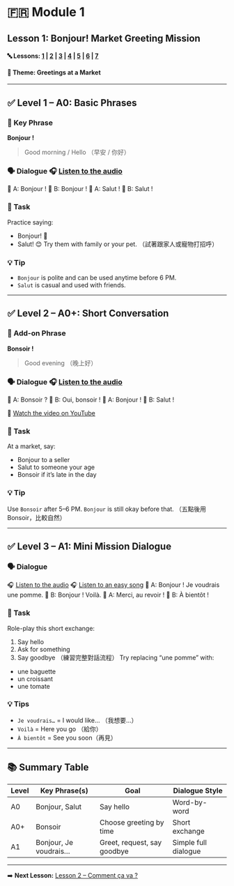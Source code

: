 # 🇫🇷 Module 1
## Lesson 1: Bonjour! Market Greeting Mission
#### 🔤 Lessons: [1](#lesson-1-bonjour-market-greeting-mission) | [2](#lesson-2) | [3](#lesson-3) | [4](#lesson-4) | [5](#lesson-5) | [6](#lesson-6) | [7](#lesson-7)
#### 📘 Theme: Greetings at a Market

---

## ✅ Level 1 – A0: Basic Phrases

### 📌 Key Phrase
**Bonjour !**
> Good morning / Hello
> （早安 / 你好）

### 🗣️ Dialogue 🎧 [Listen to the audio](https://yourdomain.com/audio/bonsoir.mp3)
👩 A: Bonjour !
👨 B: Bonjour !
👩 A: Salut !
👨 B: Salut !

### 🎯 Task
Practice saying:
- Bonjour! 👋
- Salut! 😊
Try them with family or your pet.
（試著跟家人或寵物打招呼）

### 💡 Tip
- `Bonjour` is polite and can be used anytime before 6 PM.
- `Salut` is casual and used with friends.

---

## ✅ Level 2 – A0+: Short Conversation

### 📌 Add-on Phrase
**Bonsoir !**
> Good evening
> （晚上好）

### 🗣️ Dialogue 🎧 [Listen to the audio](https://yourdomain.com/audio/lesson2.mp3)
👩 A: Bonsoir ?
👨 B: Oui, bonsoir !
👩 A: Bonjour !
👨 B: Salut !

🎥 [Watch the video on YouTube](https://www.youtube.com/watch?v=YOUR_VIDEO_ID)

### 🎯 Task
At a market, say:
- Bonjour to a seller
- Salut to someone your age
- Bonsoir if it’s late in the day

### 💡 Tip
Use `Bonsoir` after 5–6 PM. `Bonjour` is still okay before that.
（五點後用 Bonsoir，比較自然）

---

## ✅ Level 3 – A1: Mini Mission Dialogue

### 🗣️ Dialogue
🎧 [Listen to the audio](https://yourdomain.com/audio/lesson3.mp3)
🎧 [Listen to an easy song](https://yourdomain.com/audio/bonjour.mp3)
👩 A: Bonjour ! Je voudrais une pomme.
👨 B: Bonjour ! Voilà.
👩 A: Merci, au revoir !
👨 B: À bientôt !

### 🎯 Task
Role-play this short exchange:
1. Say hello
2. Ask for something
3. Say goodbye
（練習完整對話流程）
Try replacing “une pomme” with:
- une baguette
- un croissant
- une tomate

### 💡 Tips
- `Je voudrais…` = I would like... （我想要…）
- `Voilà` = Here you go （給你）
- `À bientôt` = See you soon（再見）

---

## 📚 Summary Table

| Level | Key Phrase(s)         | Goal                        | Dialogue Style        |
|-------|------------------------|-----------------------------|------------------------|
| A0    | Bonjour, Salut         | Say hello                   | Word-by-word           |
| A0+   | Bonsoir                | Choose greeting by time     | Short exchange         |
| A1    | Bonjour, Je voudrais… | Greet, request, say goodbye | Simple full dialogue   |

---

➡️ **Next Lesson:** [Lesson 2 – Comment ça va ?](#lesson-2)
